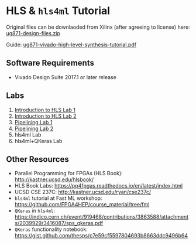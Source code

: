 # HLS & `hls4ml` Tutorial

Original files can be downlaoded from Xilinx (after agreeing to license) here: [ug871-design-files.zip](https://www.xilinx.com/cgi-bin/docs/ctdoc?cid=026f56e2-0a0f-4986-aeb7-e92917398939;d=ug871-design-files.zip)

Guide: [ug871-vivado-high-level-synthesis-tutorial.pdf](ug871-vivado-high-level-synthesis-tutorial.pdf)

## Software Requirements
- Vivado Design Suite 2017.1 or later release

## Labs

1. [Introduction to HLS Lab 1](Introduction/lab1/README.md)
1. [Introduction to HLS Lab 2](Introduction/lab2/README.md)
1. [Pipelining Lab 1](Design_Optimization/lab1/README.md)
1. [Pipelining Lab 2](Design_Optimization/lab2/README.md)
1. hls4ml Lab
1. hls4ml+QKeras Lab

## Other Resources 
- Parallel Programming for FPGAs (HLS Book): http://kastner.ucsd.edu/hlsbook/
- HLS Book Labs: https://pp4fpgas.readthedocs.io/en/latest/index.html
- UCSD CSE 237C: http://kastner.ucsd.edu/ryan/cse237c/
- `hls4ml` tutorial at Fast ML workshop: https://github.com/FPGA4HEP/course_material/tree/fml
- `QKeras` in `hls4ml`: https://indico.cern.ch/event/919468/contributions/3863588/attachments/2039929/3416087/sps_qkeras.pdf
- `QKeras` functionality notebook: https://gist.github.com/thesps/c7e59cf5597804693b8663ddc9496b64
